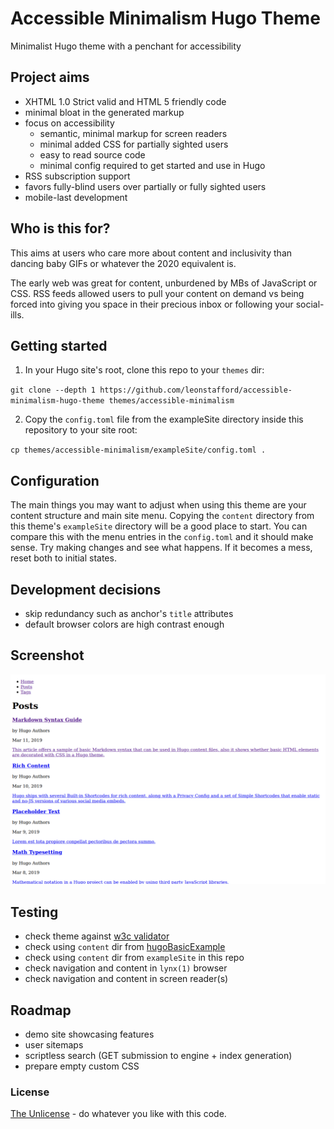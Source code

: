 # Accessible Minimalism Hugo Theme

Minimalist Hugo theme with a penchant for accessibility 

## Project aims

 - XHTML 1.0 Strict valid and HTML 5 friendly code
 - minimal bloat in the generated markup
 - focus on accessibility
   - semantic, minimal markup for screen readers
   - minimal added CSS for partially sighted users
   - easy to read source code
   - minimal config required to get started and use in Hugo
 - RSS subscription support
 - favors fully-blind users over partially or fully sighted users
 - mobile-last development 

## Who is this for?

This aims at users who care more about content and inclusivity than dancing baby
 GIFs or whatever the 2020 equivalent is.

The early web was great for content, unburdened by MBs of JavaScript or CSS.
 RSS feeds allowed users to pull your content on demand vs being forced into
 giving you space in their precious inbox or following your social-ills.

## Getting started

1. In your Hugo site's root, clone this repo to your `themes` dir:

`git clone --depth 1 https://github.com/leonstafford/accessible-minimalism-hugo-theme themes/accessible-minimalism`

2. Copy the `config.toml` file from the exampleSite directory inside this repository to your site root:

`cp themes/accessible-minimalism/exampleSite/config.toml .`

## Configuration

The main things you may want to adjust when using this theme are your content
 structure and main site menu. Copying the `content` directory from this theme's
 `exampleSite` directory will be a good place to start. You can compare this
 with the menu entries in the `config.toml` and it should make sense. Try making
 changes and see what happens. If it becomes a mess, reset both to initial 
 states.

## Development decisions

 - skip redundancy such as anchor's `title` attributes
 - default browser colors are high contrast enough

## Screenshot

[![Screenshot](/images/screenshot.png?cb=1234)](/images/screenshot.png)

## Testing

 - check theme against [w3c validator](https://validator.w3.org)
 - check using `content` dir from [hugoBasicExample](https://github.com/gohugoio/hugoBasicExample)
 - check using `content` dir from `exampleSite` in this repo
 - check navigation and content in `lynx(1)` browser
 - check navigation and content in screen reader(s)

## Roadmap

 - demo site showcasing features
 - user sitemaps
 - scriptless search (GET submission to engine + index generation)
 - prepare empty custom CSS

### License

[The Unlicense](https://unlicense.org) - do whatever you like with this code.
